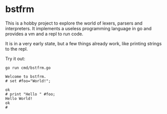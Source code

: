 # bstfrm

This is a hobby project to explore the world of lexers, parsers and interpreters.
It implements a useless programming language in go and provides a vm and a repl to run code.

It is in a very early state, but a few things already work, like printing strings to the repl.

Try it out:

`go run cmd/bstfrm.go`

```
Welcome to bstfrm.
# set #foo="World!";

ok
# print "Hello " #foo;
Hello World!
ok
# 


```